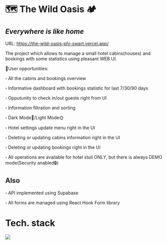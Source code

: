 # 🗺 The Wild Oasis 🏕

## _Everywhere is like home_

URL: https://the-wild-oasis-phi-swart.vercel.app/

The project which allows to manage a small hotel cabins(houses) and bookings with some statistics using pleasant WEB UI.

👨User opportunities:

▫ All the cabins and bookings overview

▫ Informative dashboard with bookings statistic for last 7/30/90 days

▫ Opputunity to check in/out guests right from UI

▫ Information filtration and sorting

▫️ Dark Mode🌚/Light Mode🌞

▫️ Hotel settings update menu right in the UI

▫️ Deleting or updating cabins information right in the UI

▫️ Deleting or updating bookings right in the UI

▫️ All operations are available for hotel stull ONLY, but there is always DEMO mode(Security anabled🔒)

## Also

▫️ API implemented using Supabase

▫️ All forms are managed using React Hook Form library

# Tech. stack

<p align="start">
  <a href="https://skillicons.dev">
    <img src="https://skillicons.dev/icons?i=html,css,js,react,vite,styledcomponents,supabase,vercel" />
  </a>
</p>
